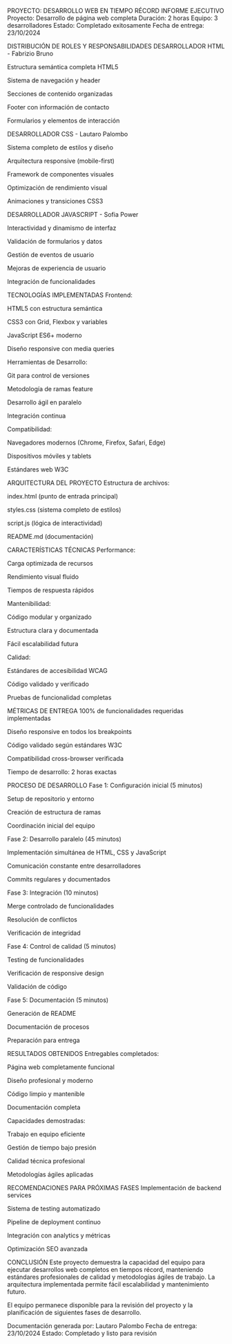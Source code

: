 PROYECTO: DESARROLLO WEB EN TIEMPO RÉCORD
INFORME EJECUTIVO
Proyecto: Desarrollo de página web completa
Duración: 2 horas
Equipo: 3 desarrolladores
Estado: Completado exitosamente
Fecha de entrega: 23/10/2024

DISTRIBUCIÓN DE ROLES Y RESPONSABILIDADES
DESARROLLADOR HTML - Fabrizio Bruno

Estructura semántica completa HTML5

Sistema de navegación y header

Secciones de contenido organizadas

Footer con información de contacto

Formularios y elementos de interacción

DESARROLLADOR CSS - Lautaro Palombo

Sistema completo de estilos y diseño

Arquitectura responsive (mobile-first)

Framework de componentes visuales

Optimización de rendimiento visual

Animaciones y transiciones CSS3

DESARROLLADOR JAVASCRIPT - Sofia Power

Interactividad y dinamismo de interfaz

Validación de formularios y datos

Gestión de eventos de usuario

Mejoras de experiencia de usuario

Integración de funcionalidades

TECNOLOGÍAS IMPLEMENTADAS
Frontend:

HTML5 con estructura semántica

CSS3 con Grid, Flexbox y variables

JavaScript ES6+ moderno

Diseño responsive con media queries

Herramientas de Desarrollo:

Git para control de versiones

Metodología de ramas feature

Desarrollo ágil en paralelo

Integración continua

Compatibilidad:

Navegadores modernos (Chrome, Firefox, Safari, Edge)

Dispositivos móviles y tablets

Estándares web W3C

ARQUITECTURA DEL PROYECTO
Estructura de archivos:

index.html (punto de entrada principal)

styles.css (sistema completo de estilos)

script.js (lógica de interactividad)

README.md (documentación)

CARACTERÍSTICAS TÉCNICAS
Performance:

Carga optimizada de recursos

Rendimiento visual fluido

Tiempos de respuesta rápidos

Mantenibilidad:

Código modular y organizado

Estructura clara y documentada

Fácil escalabilidad futura

Calidad:

Estándares de accesibilidad WCAG

Código validado y verificado

Pruebas de funcionalidad completas

MÉTRICAS DE ENTREGA
100% de funcionalidades requeridas implementadas

Diseño responsive en todos los breakpoints

Código validado según estándares W3C

Compatibilidad cross-browser verificada

Tiempo de desarrollo: 2 horas exactas

PROCESO DE DESARROLLO
Fase 1: Configuración inicial (5 minutos)

Setup de repositorio y entorno

Creación de estructura de ramas

Coordinación inicial del equipo

Fase 2: Desarrollo paralelo (45 minutos)

Implementación simultánea de HTML, CSS y JavaScript

Comunicación constante entre desarrolladores

Commits regulares y documentados

Fase 3: Integración (10 minutos)

Merge controlado de funcionalidades

Resolución de conflictos

Verificación de integridad

Fase 4: Control de calidad (5 minutos)

Testing de funcionalidades

Verificación de responsive design

Validación de código

Fase 5: Documentación (5 minutos)

Generación de README

Documentación de procesos

Preparación para entrega

RESULTADOS OBTENIDOS
Entregables completados:

Página web completamente funcional

Diseño profesional y moderno

Código limpio y mantenible

Documentación completa

Capacidades demostradas:

Trabajo en equipo eficiente

Gestión de tiempo bajo presión

Calidad técnica profesional

Metodologías ágiles aplicadas

RECOMENDACIONES PARA PRÓXIMAS FASES
Implementación de backend services

Sistema de testing automatizado

Pipeline de deployment continuo

Integración con analytics y métricas

Optimización SEO avanzada

CONCLUSIÓN
Este proyecto demuestra la capacidad del equipo para ejecutar desarrollos web completos en tiempos récord, manteniendo estándares profesionales de calidad y metodologías ágiles de trabajo. La arquitectura implementada permite fácil escalabilidad y mantenimiento futuro.

El equipo permanece disponible para la revisión del proyecto y la planificación de siguientes fases de desarrollo.

Documentación generada por: Lautaro Palombo
Fecha de entrega: 23/10/2024
Estado: Completado y listo para revisión
